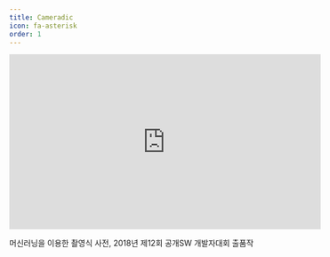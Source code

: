 ```yaml
---
title: Cameradic
icon: fa-asterisk
order: 1
---
```

<iframe width="560" height="315" src="https://www.youtube.com/embed/eSzmsdFhwlE" frameborder="0" allow="autoplay; encrypted-media" allowfullscreen></iframe>

머신러닝을 이용한 촬영식 사전, 2018년 제12회 공개SW 개발자대회 출품작
